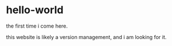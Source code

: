 hello-world
===========

the first time i come here.

this website is likely a version management, and i am looking for it.
